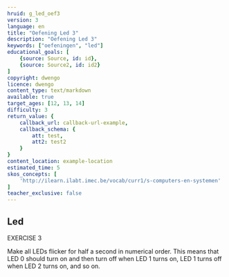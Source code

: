 ```yaml
---
hruid: g_led_oef3
version: 3
language: en
title: "Oefening Led 3"
description: "Oefening Led 3"
keywords: ["oefeningen", "led"]
educational_goals: [
    {source: Source, id: id}, 
    {source: Source2, id: id2}
]
copyright: dwengo
licence: dwengo
content_type: text/markdown
available: true
target_ages: [12, 13, 14]
difficulty: 3
return_value: {
    callback_url: callback-url-example,
    callback_schema: {
        att: test,
        att2: test2
    }
}
content_location: example-location
estimated_time: 5
skos_concepts: [
    'http://ilearn.ilabt.imec.be/vocab/curr1/s-computers-en-systemen'
]
teacher_exclusive: false
---
```

## Led

EXERCISE 3

Make all LEDs flicker for half a second in numerical order. This means that LED 0 should turn on and then turn off when LED 1 turns on, LED 1 turns off when LED 2 turns on, and so on.